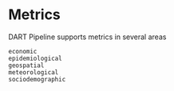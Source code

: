 # Metrics

DART Pipeline supports metrics in several areas

```{toctree}
economic
epidemiological
geospatial
meteorological
sociodemographic
```
